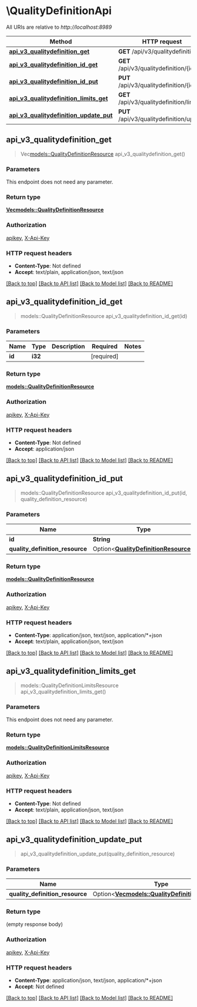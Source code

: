 # \QualityDefinitionApi

All URIs are relative to *http://localhost:8989*

Method | HTTP request | Description
------------- | ------------- | -------------
[**api_v3_qualitydefinition_get**](QualityDefinitionApi.md#api_v3_qualitydefinition_get) | **GET** /api/v3/qualitydefinition | 
[**api_v3_qualitydefinition_id_get**](QualityDefinitionApi.md#api_v3_qualitydefinition_id_get) | **GET** /api/v3/qualitydefinition/{id} | 
[**api_v3_qualitydefinition_id_put**](QualityDefinitionApi.md#api_v3_qualitydefinition_id_put) | **PUT** /api/v3/qualitydefinition/{id} | 
[**api_v3_qualitydefinition_limits_get**](QualityDefinitionApi.md#api_v3_qualitydefinition_limits_get) | **GET** /api/v3/qualitydefinition/limits | 
[**api_v3_qualitydefinition_update_put**](QualityDefinitionApi.md#api_v3_qualitydefinition_update_put) | **PUT** /api/v3/qualitydefinition/update | 



## api_v3_qualitydefinition_get

> Vec<models::QualityDefinitionResource> api_v3_qualitydefinition_get()


### Parameters

This endpoint does not need any parameter.

### Return type

[**Vec<models::QualityDefinitionResource>**](QualityDefinitionResource.md)

### Authorization

[apikey](../README.md#apikey), [X-Api-Key](../README.md#X-Api-Key)

### HTTP request headers

- **Content-Type**: Not defined
- **Accept**: text/plain, application/json, text/json

[[Back to top]](#) [[Back to API list]](../README.md#documentation-for-api-endpoints) [[Back to Model list]](../README.md#documentation-for-models) [[Back to README]](../README.md)


## api_v3_qualitydefinition_id_get

> models::QualityDefinitionResource api_v3_qualitydefinition_id_get(id)


### Parameters


Name | Type | Description  | Required | Notes
------------- | ------------- | ------------- | ------------- | -------------
**id** | **i32** |  | [required] |

### Return type

[**models::QualityDefinitionResource**](QualityDefinitionResource.md)

### Authorization

[apikey](../README.md#apikey), [X-Api-Key](../README.md#X-Api-Key)

### HTTP request headers

- **Content-Type**: Not defined
- **Accept**: application/json

[[Back to top]](#) [[Back to API list]](../README.md#documentation-for-api-endpoints) [[Back to Model list]](../README.md#documentation-for-models) [[Back to README]](../README.md)


## api_v3_qualitydefinition_id_put

> models::QualityDefinitionResource api_v3_qualitydefinition_id_put(id, quality_definition_resource)


### Parameters


Name | Type | Description  | Required | Notes
------------- | ------------- | ------------- | ------------- | -------------
**id** | **String** |  | [required] |
**quality_definition_resource** | Option<[**QualityDefinitionResource**](QualityDefinitionResource.md)> |  |  |

### Return type

[**models::QualityDefinitionResource**](QualityDefinitionResource.md)

### Authorization

[apikey](../README.md#apikey), [X-Api-Key](../README.md#X-Api-Key)

### HTTP request headers

- **Content-Type**: application/json, text/json, application/*+json
- **Accept**: text/plain, application/json, text/json

[[Back to top]](#) [[Back to API list]](../README.md#documentation-for-api-endpoints) [[Back to Model list]](../README.md#documentation-for-models) [[Back to README]](../README.md)


## api_v3_qualitydefinition_limits_get

> models::QualityDefinitionLimitsResource api_v3_qualitydefinition_limits_get()


### Parameters

This endpoint does not need any parameter.

### Return type

[**models::QualityDefinitionLimitsResource**](QualityDefinitionLimitsResource.md)

### Authorization

[apikey](../README.md#apikey), [X-Api-Key](../README.md#X-Api-Key)

### HTTP request headers

- **Content-Type**: Not defined
- **Accept**: text/plain, application/json, text/json

[[Back to top]](#) [[Back to API list]](../README.md#documentation-for-api-endpoints) [[Back to Model list]](../README.md#documentation-for-models) [[Back to README]](../README.md)


## api_v3_qualitydefinition_update_put

> api_v3_qualitydefinition_update_put(quality_definition_resource)


### Parameters


Name | Type | Description  | Required | Notes
------------- | ------------- | ------------- | ------------- | -------------
**quality_definition_resource** | Option<[**Vec<models::QualityDefinitionResource>**](QualityDefinitionResource.md)> |  |  |

### Return type

 (empty response body)

### Authorization

[apikey](../README.md#apikey), [X-Api-Key](../README.md#X-Api-Key)

### HTTP request headers

- **Content-Type**: application/json, text/json, application/*+json
- **Accept**: Not defined

[[Back to top]](#) [[Back to API list]](../README.md#documentation-for-api-endpoints) [[Back to Model list]](../README.md#documentation-for-models) [[Back to README]](../README.md)

